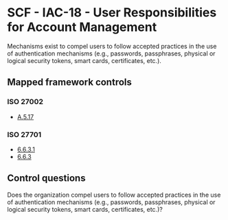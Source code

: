 # SCF - IAC-18 - User Responsibilities for Account Management
Mechanisms exist to compel users to follow accepted practices in the use of authentication mechanisms (e.g., passwords, passphrases, physical or logical security tokens, smart cards, certificates, etc.). 
## Mapped framework controls
### ISO 27002
- [A.5.17](../iso27002/a-5.md#a517)
  
### ISO 27701
- [6.6.3.1](../iso27701/6631.md)
- [6.6.3](../iso27701/663.md)
  
## Control questions
Does the organization compel users to follow accepted practices in the use of authentication mechanisms (e.g., passwords, passphrases, physical or logical security tokens, smart cards, certificates, etc.)? 
  